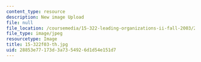```yaml
---
content_type: resource
description: New image Upload
file: null
file_location: /coursemedia/15-322-leading-organizations-ii-fall-2003/28853e77173d3a7354926d1d54e151d7_15-322f03-th.jpg
file_type: image/jpeg
resourcetype: Image
title: 15-322f03-th.jpg
uid: 28853e77-173d-3a73-5492-6d1d54e151d7
---
```

